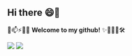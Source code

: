 ## Hi there 😄👋

💬📫⚡🚀🔬 **Welcome to my github!** ✨🔭🌱👯🛠️

<img src="https://img.shields.io/badge/R-276DC3?style=flat-square&logo=R&logoColor=white"/> <img src="https://img.shields.io/badge/Python-3776AB?style=flat-square&logo=Python&logoColor=white"/>

